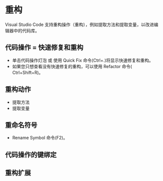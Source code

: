 # 重构
Visual Studio Code 支持重构操作（重构），例如提取方法和提取变量，以改进编辑器中的代码库。

## 代码操作 = 快速修复和重构
* 单击代码操作灯泡 或 使用 Quick Fix 命令(Ctrl+.)将显示快速修复和重构。
* 如果您只想查看没有快速修复的重构，可以使用 Refactor 命令( Ctrl+Shift+R)。

## 重构动作
* 提取方法
* 提取变量

## 重命名符号
* Rename Symbol 命令(F2)。

## 代码操作的键绑定
## 重构扩展